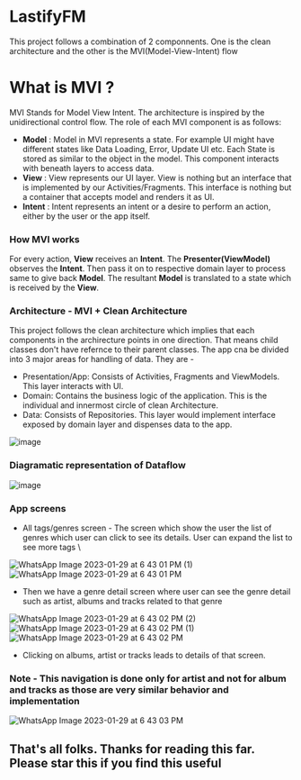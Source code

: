# LastifyFM
This project follows a combination of 2 componnents. One is the clean architecture and the other is the MVI(Model-View-Intent) flow


# What is MVI ?
MVI Stands for Model View Intent. The architecture is inspired by the unidirectional control flow.
The role of each MVI component is as follows:
* **Model** : Model in MVI represents a state. For example UI might have different states like Data Loading, Error, Update UI etc. Each State is stored as similar to the object in the model. This component interacts with beneath layers to access data.
* **View** : View represents our UI layer. View is nothing but an interface that is implemented by our Activities/Fragments. This interface is nothing but a container that accepts model and renders it as UI.
* **Intent** : Intent represents an intent or a desire to perform an action, either by the user or the app itself. 


### How MVI works
For every action, **View** receives an **Intent**. The **Presenter(ViewModel)** observes the **Intent**. Then pass it on to respective domain layer to process same to give back **Model**. The resultant **Model** is translated to a state which is received by the **View**. 


### Architecture - MVI + Clean Architecture
This project follows the clean architecture which implies that each components in the archirecture points in one direction. That means child classes don't have refernce to their parent classes. The app cna be divided into 3 major areas for handling of data. They are - 

- Presentation/App: Consists of Activities, Fragments and ViewModels. This layer interacts with UI. 
- Domain: Contains the business logic of the application. This is the individual and innermost circle of clean Architecture.
- Data: Consists of Repositories. This layer would implement interface exposed by domain layer and dispenses data to the app.

![image](https://user-images.githubusercontent.com/58071934/215340081-9baa2020-e64d-42e2-84d4-c8fa42e81a20.png)



### Diagramatic representation of Dataflow

![image](https://user-images.githubusercontent.com/58071934/216809090-696def3a-4ea5-4b3b-8901-fbe3cf8b98c5.png)



### App screens
- All tags/genres screen - The screen which show the user the list of genres which user can click to see its details. User can expand the list to see more tags \

![WhatsApp Image 2023-01-29 at 6 43 01 PM (1)](https://user-images.githubusercontent.com/58071934/215340919-abcc2a6c-f641-40af-9b5b-a5f6f9dce1e7.jpeg)
![WhatsApp Image 2023-01-29 at 6 43 01 PM](https://user-images.githubusercontent.com/58071934/215340920-e5900542-4199-4fbd-8ad9-e63dbcad0fb2.jpeg)

- Then we have a genre detail screen where user can see the genre detail such as artist, albums and tracks related to that genre

![WhatsApp Image 2023-01-29 at 6 43 02 PM (2)](https://user-images.githubusercontent.com/58071934/215341004-26f8e121-100d-4d0b-90a6-c1a6302aff2c.jpeg)
![WhatsApp Image 2023-01-29 at 6 43 02 PM (1)](https://user-images.githubusercontent.com/58071934/215341008-a72ec448-5506-489d-a96a-a890f1b61db4.jpeg)
![WhatsApp Image 2023-01-29 at 6 43 02 PM](https://user-images.githubusercontent.com/58071934/215341009-7ef8368a-66bf-4605-a635-94217d4d67a7.jpeg)


- Clicking on albums, artist or tracks leads to details of that screen.
### Note - This navigation is done only for artist and not for album and tracks as those are very similar behavior and implementation

![WhatsApp Image 2023-01-29 at 6 43 03 PM](https://user-images.githubusercontent.com/58071934/215341100-9117f53b-5e7d-4347-be09-4458625cae2f.jpeg)

## That's all folks. Thanks for reading this far. Please star this if you find this useful
